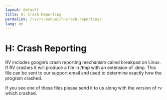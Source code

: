 ```yaml
---
layout: default
title: H: Crash Reporting
permalink: /rv/rv-manual/h-crash-reporting/
lang: en
---
```


# H: Crash Reporting

RV includes google’s crash reporting mechanism called breakpad on Linux. If RV crashes it will produce a file in /tmp with an extension of .dmp. This file can be sent to our support email and used to determine exactly how the program crashed.

If you see one of these files please send it to us along with the version of rv which crashed.
